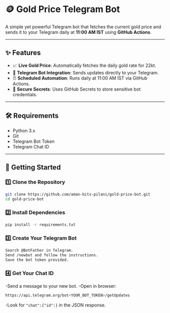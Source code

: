 # 🪙 Gold Price Telegram Bot

A simple yet powerful Telegram bot that fetches the current gold price and sends it to your Telegram daily at **11:00 AM IST** using **GitHub Actions**.

---

## ✨ Features

- 📈 **Live Gold Price**: Automatically fetches the daily gold rate for 22kt.
- 🤖 **Telegram Bot Integration**: Sends updates directly to your Telegram.
- ⏰ **Scheduled Automation**: Runs daily at 11:00 AM IST via GitHub Actions.
- 🔐 **Secure Secrets**: Uses GitHub Secrets to store sensitive bot credentials.

---

## 🛠 Requirements

- Python 3.x
- Git
- Telegram Bot Token
- Telegram Chat ID

---

## 🚀 Getting Started

### 1️⃣ Clone the Repository

```bash
git clone https://github.com/aman-bits-pilani/gold-price-bot.git
cd gold-price-bot
```

### 2️⃣ Install Dependencies

```bash
pip install -r requirements.txt
```

### 3️⃣ Create Your Telegram Bot

```bash
Search @BotFather in Telegram.
Send /newbot and follow the instructions.
Save the bot token provided.
```

### 4️⃣ Get Your Chat ID

-Send a message to your new bot.
-Open in browser:
```bash
https://api.telegram.org/bot<YOUR_BOT_TOKEN>/getUpdates
```
-Look for ```"chat":{"id":}``` in the JSON response.
